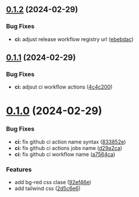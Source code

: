 ## [0.1.2](https://github.com/alancleyton/awesome-ui/compare/v0.1.1...v0.1.2) (2024-02-29)


### Bug Fixes

* **ci:** adjust release workflow registry url ([ebebdac](https://github.com/alancleyton/awesome-ui/commit/ebebdac71169be5acd2f4c1523dabd7d13d5a716))



## [0.1.1](https://github.com/alancleyton/awesome-ui/compare/v0.1.0...v0.1.1) (2024-02-29)


### Bug Fixes

* **ci:** adjsut ci workflow actions ([4c4c200](https://github.com/alancleyton/awesome-ui/commit/4c4c2004e429bdafe02dce9900409cfb656b0745))



# [0.1.0](https://github.com/alancleyton/awesome-ui/compare/2d5c6e6d66645412f2a8655366faa2ce6794a236...v0.1.0) (2024-02-29)


### Bug Fixes

* **ci:** fix github ci action name syntax ([833852e](https://github.com/alancleyton/awesome-ui/commit/833852ee8bed797a8e2d8c92b0d57d7dd27dcfc2))
* **ci:** fix github ci actions jobs name ([d29a2ca](https://github.com/alancleyton/awesome-ui/commit/d29a2ca6a1f249c8e2d90f1e6d796d26162a26dd))
* **ci:** fix github ci workflow name ([a7564ca](https://github.com/alancleyton/awesome-ui/commit/a7564caeadda0eb4442630bfce78478fa6e6a011))


### Features

* add bg-red css clase ([92ef46e](https://github.com/alancleyton/awesome-ui/commit/92ef46e3ad3572d5b0c934b2300e101fb116a20d))
* add tailwind css ([2d5c6e6](https://github.com/alancleyton/awesome-ui/commit/2d5c6e6d66645412f2a8655366faa2ce6794a236))




